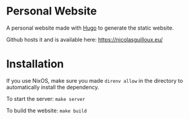 # Personal Website

A personal website made with [Hugo](https://gohugo.io) to generate the static website. 

Github hosts it and is available here: https://nicolasguilloux.eu/


# Installation

If you use NixOS, make sure you made `direnv allow` in the directory to automatically install the dependency.

To start the server: `make server`

To build the website: `make build`
